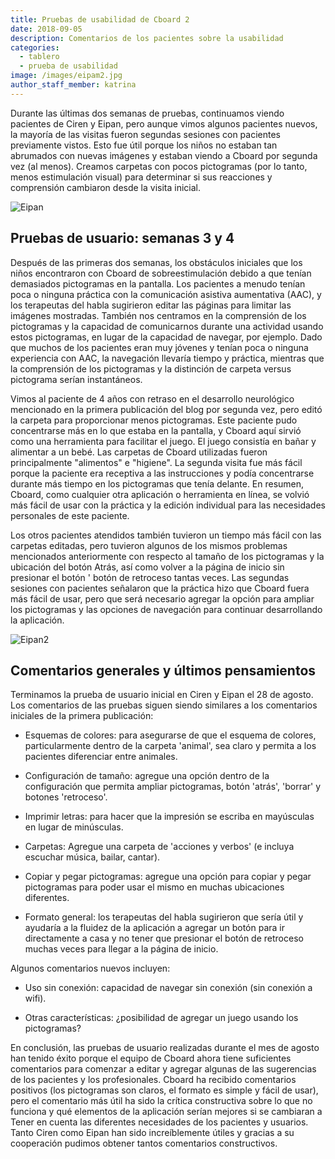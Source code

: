 ```yaml
---
title: Pruebas de usabilidad de Cboard 2
date: 2018-09-05
description: Comentarios de los pacientes sobre la usabilidad
categories:
  - tablero
  - prueba de usabilidad
image: /images/eipam2.jpg
author_staff_member: katrina
---
```


Durante las últimas dos semanas de pruebas, continuamos viendo pacientes de Ciren y Eipan, pero aunque vimos algunos pacientes nuevos, la mayoría de las visitas fueron segundas sesiones con pacientes previamente vistos. Esto fue útil porque los niños no estaban tan abrumados con nuevas imágenes y estaban viendo a Cboard por segunda vez (al menos). Creamos carpetas con pocos pictogramas (por lo tanto, menos estimulación visual) para determinar si sus reacciones y comprensión cambiaron desde la visita inicial.

![Eipan](/images/eipam2.jpg)

## Pruebas de usuario: semanas 3 y 4

Después de las primeras dos semanas, los obstáculos iniciales que los niños encontraron con Cboard de sobreestimulación debido a que tenían demasiados pictogramas en la pantalla. Los pacientes a menudo tenían poca o ninguna práctica con la comunicación asistiva aumentativa (AAC), y los terapeutas del habla sugirieron editar las páginas para limitar las imágenes mostradas. También nos centramos en la comprensión de los pictogramas y la capacidad de comunicarnos durante una actividad usando estos pictogramas, en lugar de la capacidad de navegar, por ejemplo. Dado que muchos de los pacientes eran muy jóvenes y tenían poca o ninguna experiencia con AAC, la navegación llevaría tiempo y práctica, mientras que la comprensión de los pictogramas y la distinción de carpeta versus pictograma serían instantáneos.

Vimos al paciente de 4 años con retraso en el desarrollo neurológico mencionado en la primera publicación del blog por segunda vez, pero editó la carpeta para proporcionar menos pictogramas. Este paciente pudo concentrarse más en lo que estaba en la pantalla, y Cboard aquí sirvió como una herramienta para facilitar el juego. El juego consistía en bañar y alimentar a un bebé. Las carpetas de Cboard utilizadas fueron principalmente "alimentos" e "higiene". La segunda visita fue más fácil porque la paciente era receptiva a las instrucciones y podía concentrarse durante más tiempo en los pictogramas que tenía delante. En resumen, Cboard, como cualquier otra aplicación o herramienta en línea, se volvió más fácil de usar con la práctica y la edición individual para las necesidades personales de este paciente.

Los otros pacientes atendidos también tuvieron un tiempo más fácil con las carpetas editadas, pero tuvieron algunos de los mismos problemas mencionados anteriormente con respecto al tamaño de los pictogramas y la ubicación del botón Atrás, así como volver a la página de inicio sin presionar el botón ' botón de retroceso tantas veces. Las segundas sesiones con pacientes señalaron que la práctica hizo que Cboard fuera más fácil de usar, pero que será necesario agregar la opción para ampliar los pictogramas y las opciones de navegación para continuar desarrollando la aplicación.

![Eipan2](/images/eipan3.jpeg)

## Comentarios generales y últimos pensamientos

Terminamos la prueba de usuario inicial en Ciren y Eipan el 28 de agosto. Los comentarios de las pruebas siguen siendo similares a los comentarios iniciales de la primera publicación:

- Esquemas de colores: para asegurarse de que el esquema de colores, particularmente dentro de la carpeta 'animal', sea claro y permita a los pacientes diferenciar entre animales.

- Configuración de tamaño: agregue una opción dentro de la configuración que permita ampliar pictogramas, botón 'atrás', 'borrar' y botones 'retroceso'.

- Imprimir letras: para hacer que la impresión se escriba en mayúsculas en lugar de minúsculas.

- Carpetas: Agregue una carpeta de 'acciones y verbos' (e incluya escuchar música, bailar, cantar).

- Copiar y pegar pictogramas: agregue una opción para copiar y pegar pictogramas para poder usar el mismo en muchas ubicaciones diferentes.

- Formato general: los terapeutas del habla sugirieron que sería útil y ayudaría a la fluidez de la aplicación a agregar un botón para ir directamente a casa y no tener que presionar el botón de retroceso muchas veces para llegar a la página de inicio.

Algunos comentarios nuevos incluyen:

- Uso sin conexión: capacidad de navegar sin conexión (sin conexión a wifi).

- Otras características: ¿posibilidad de agregar un juego usando los pictogramas?

En conclusión, las pruebas de usuario realizadas durante el mes de agosto han tenido éxito porque el equipo de Cboard ahora tiene suficientes comentarios para comenzar a editar y agregar algunas de las sugerencias de los pacientes y los profesionales. Cboard ha recibido comentarios positivos (los pictogramas son claros, el formato es simple y fácil de usar), pero el comentario más útil ha sido la crítica constructiva sobre lo que no funciona y qué elementos de la aplicación serían mejores si se cambiaran a Tener en cuenta las diferentes necesidades de los pacientes y usuarios. Tanto Ciren como Eipan han sido increíblemente útiles y gracias a su cooperación pudimos obtener tantos comentarios constructivos.